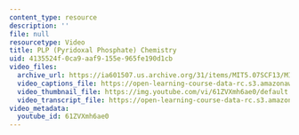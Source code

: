 ```yaml
---
content_type: resource
description: ''
file: null
resourcetype: Video
title: PLP (Pyridoxal Phosphate) Chemistry
uid: 4135524f-0ca9-aaf9-155e-965fe190d1cb
video_files:
  archive_url: https://ia601507.us.archive.org/31/items/MIT5.07SCF13/MIT5_07SCF13_Hands-PLP_300k.mp4
  video_captions_file: https://open-learning-course-data-rc.s3.amazonaws.com/5-07sc-biological-chemistry-i-fall-2013/a937b9303a205ce6a67c2d2ac9545a2b_61ZVXmh6ae0.vtt
  video_thumbnail_file: https://img.youtube.com/vi/61ZVXmh6ae0/default.jpg
  video_transcript_file: https://open-learning-course-data-rc.s3.amazonaws.com/5-07sc-biological-chemistry-i-fall-2013/2f6a464545534fcdb3a27ab61f46ac21_61ZVXmh6ae0.pdf
video_metadata:
  youtube_id: 61ZVXmh6ae0
---
```

